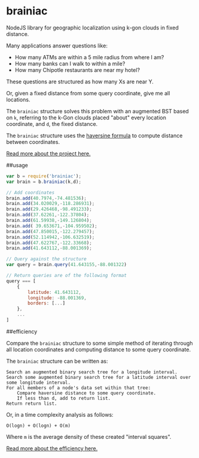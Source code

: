 brainiac
========

NodeJS library for geographic localization using k-gon clouds in fixed distance.

Many applications answer questions like:
* How many ATMs are within a 5 mile radius from where I am?
* How many banks can I walk to within a mile?
* How many Chipotle restaurants are near my hotel?

These questions are structured as how many Xs are near Y. 

Or, given a fixed distance from some query coordinate, give me all locations.

The `brainiac` structure solves this problem with an augmented BST based on `k`, referring to the k-Gon clouds placed "about" every location coordinate, and `d`, the fixed distance.

The `brainiac` structure uses the <a target="_blank" href="http://en.wikipedia.org/wiki/Haversine_formula">haversine formula</a> to compute distance between coordinates.

<a href="http://www.jamesroseman.com/projects/#localization">Read more about the project here.</a>

##usage

```javascript
var b = require('brainiac');
var brain = b.brainiac(k,d);

// Add coordinates
brain.add(40.7974,-74.481536);
brain.add(34.020029,-118.286931);
brain.add(29.426468,-98.491233);
brain.add(37.62261,-122.37804);
brain.add(61.59938,-149.126804);
brain.add( 39.653671,-104.959502);
brain.add(47.850015,-122.279457);
brain.add(52.114942,-106.632519);
brain.add(47.622767,-122.33668);
brain.add(41.643112,-88.001369);

// Query against the structure
var query = brain.query(41.643155,-88.001322)

// Return queries are of the following format
query === [
	{
		latitude: 41.643112, 
		longitude: -88.001369,
		borders: [...]
	},
	...
]
```

##efficiency

Compare the `brainiac` structure to some simple method of iterating through all location coordinates and computing distance to some query coordinate.

The `brainiac` structure can be written as:

```
Search an augmented binary search tree for a longitude interval.
Search some augmented binary search tree for a latitude interval over some longitude interval.
For all members of a node's data set within that tree:
	Compare haversine distance to some query coordinate.
	If less than d, add to return list.
Return return list.
```

Or, in a time complexity analysis as follows:

```
O(logn) + O(logn) + O(m)
```

Where `m` is the average density of these created "interval squares".

<a target="_blank" href="http://www.jamesroseman.com/projects#localization-analysis">Read more about the efficiency here.</a>